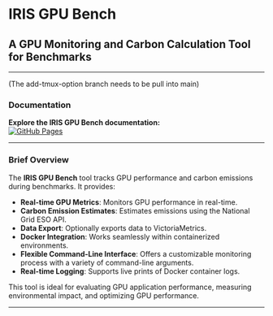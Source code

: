 # IRIS GPU Bench
## A GPU Monitoring and Carbon Calculation Tool for Benchmarks
---
(The add-tmux-option branch needs to be pull into main)
### Documentation

**Explore the IRIS GPU Bench documentation:**  
[![GitHub Pages](https://img.shields.io/badge/Docs-GitHub%20Pages-blue)](https://bryceshirley.github.io/iris-gpubench/)

---

### Brief Overview

The **IRIS GPU Bench** tool tracks GPU performance and carbon emissions during benchmarks. It provides:

- **Real-time GPU Metrics**: Monitors GPU performance in real-time.
- **Carbon Emission Estimates**: Estimates emissions using the National Grid ESO API.
- **Data Export**: Optionally exports data to VictoriaMetrics.
- **Docker Integration**: Works seamlessly within containerized environments.
- **Flexible Command-Line Interface**: Offers a customizable monitoring process with a variety of command-line arguments.
- **Real-time Logging**: Supports live prints of Docker container logs.

This tool is ideal for evaluating GPU application performance, measuring environmental impact, and optimizing GPU performance.

---
